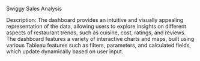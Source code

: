 Swiggy Sales Analysis

Description: The dashboard provides an intuitive and visually appealing representation of the data, 
allowing users to explore insights on different aspects of restaurant trends, such as cuisine, cost, 
ratings, and reviews. The dashboard features a variety of interactive charts and maps, built using 
various Tableau features such as filters, parameters, and calculated fields, which update dynamically 
based on user input.
